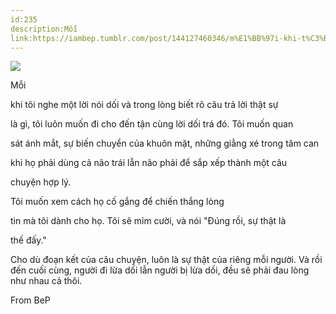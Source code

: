 ```yaml
---
id:235
description:Mỗi
link:https://iambep.tumblr.com/post/144127460346/m%E1%BB%97i-khi-t%C3%B4i-nghe-m%E1%BB%99t-l%E1%BB%9Di-n%C3%B3i-d%E1%BB%91i-v%C3%A0-trong-l%C3%B2ng
---
```


![](https://64.media.tumblr.com/8b84c1e88a0e82cf14a67625b664ab62/tumblr_o6xwfjiFCB1u3a9rjo1_500.gifv)

Mỗi

khi tôi nghe một lời nói dối và trong lòng biết rõ câu trả lời thật sự

là gì, tôi luôn muốn đi cho đến tận cùng lời dối trá đó. Tôi muốn quan

sát ánh mắt, sự biến chuyển của khuôn mặt, những giằng xé trong tâm can

khi họ phải dùng cả não trái lẫn não phải để sắp xếp thành một câu

chuyện hợp lý.

Tôi muốn xem cách họ cố gắng để chiến thắng lòng

tin mà tôi dành cho họ. Tôi sẽ mỉm cười, và nói "Đúng rồi, sự thật là

thế đấy."

Cho dù đoạn kết của câu chuyện, luôn là sự thật của riêng mỗi người. Và
rồi đến cuối cùng, người đi lừa dối lẫn người bị lừa dối, đều sẽ phải đau
lòng như nhau cả thôi.

From BeP